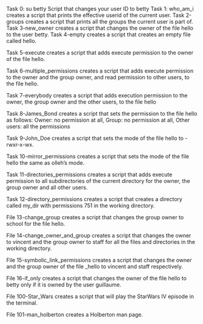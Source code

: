 Task 0: su betty Script that changes your user ID to betty
Task 1: who_am_i creates a script that prints the effective userid of the current user.
Task 2-groups creates a script that prints all the groups the current user is part of.
Task 3-new_owner creates a script that changes the owner of the file hello to the user betty.
Task 4-empty creates a script that creates an empty file called hello.

Task 5-execute creates a script that adds execute permission to the owner of the file hello.

Task 6-multiple_permissions creates a script that adds execute permission to the owner and the group owner, and read permission to other users, to the file hello.

Task 7-everybody creates a script that adds execution permission to the owner, the group owner and the other users, to the file hello

Task 8-James_Bond creates a script that sets the permission to the file hello as follows: Owner: no permission at all, Group: no permission at all, Other users: all the permissions

Task 9-John_Doe creates a script that sets the mode of the file hello to -rwxr-x-wx.

Task 10-mirror_permissions creates a script that sets the mode of the file hello the same as olleh’s mode.

Task 11-directories_permissions creates a script that adds execute permission to all subdirectories of the current directory for the owner, the group owner and all other users.

Task 12-directory_permissions creates a script that creates a directory called my_dir with permissions 751 in the working directory.

File 13-change_group creates a script that changes the group owner to school for the file hello.

File 14-change_owner_and_group creates a script that changes the owner to vincent and the group owner to staff for all the files and directories in the working directory.

File 15-symbolic_link_permissions creates a script that changes the owner and the group owner of the file _hello to vincent and staff respectively.

File 16-if_only creates a script that changes the owner of the file hello to betty only if it is owned by the user guillaume.

File 100-Star_Wars creates a script that will play the StarWars IV episode in the terminal.

File 101-man_holberton creates a Holberton man page.
